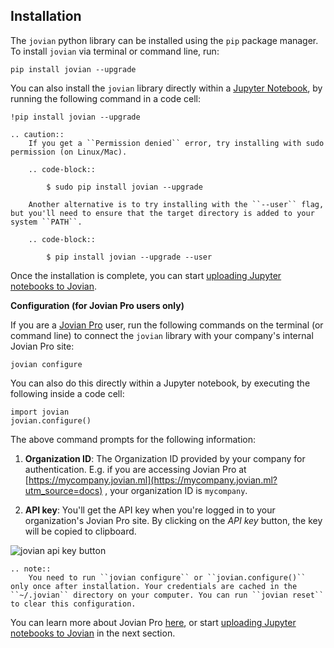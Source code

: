 ## Installation

The `jovian` python library can be installed using the `pip` package manager. To install `jovian` via terminal or command line, run:

```
pip install jovian --upgrade
```

You can also install the `jovian` library directly within a <a href="https://jupyter.org/" target=_blank> Jupyter Notebook</a>, by running the following command in a code cell:

```
!pip install jovian --upgrade
```

```eval_rst
.. caution::
    If you get a ``Permission denied`` error, try installing with sudo permission (on Linux/Mac).

    .. code-block::

        $ sudo pip install jovian --upgrade

    Another alternative is to try installing with the ``--user`` flag, but you'll need to ensure that the target directory is added to your system ``PATH``.

    .. code-block::

        $ pip install jovian --upgrade --user
```

Once the installation is complete, you can start [uploading Jupyter notebooks to Jovian](upload.md).

**Configuration (for Jovian Pro users only)**

If you are a [Jovian Pro](pro.md) user, run the following commands on the terminal (or command line) to connect the `jovian` library with your company's internal Jovian Pro site:

```
jovian configure
```

You can also do this directly within a Jupyter notebook, by executing the following inside a code cell:

```
import jovian
jovian.configure()
```

The above command prompts for the following information:

1.  **Organization ID**: The Organization ID provided by your company for authentication. E.g. if you are accessing Jovian Pro at [https://mycompany.jovian.ml](https://mycompany.jovian.ml?utm_source=docs) , your organization ID is `mycompany`.

2.  **API key**: You'll get the API key when you're logged in to your organization's Jovian Pro site. By clicking on the _API key_ button, the key will be copied to clipboard.

<img src="https://i.imgur.com/taLLUVd.png" class="screenshot" alt="jovian api key button" >

```eval_rst
.. note::
    You need to run ``jovian configure`` or ``jovian.configure()`` only once after installation. Your credentials are cached in the ``~/.jovian`` directory on your computer. You can run ``jovian reset`` to clear this configuration.

```

You can learn more about Jovian Pro [here](pro.md), or start [uploading Jupyter notebooks to Jovian](upload.md) in the next section.
